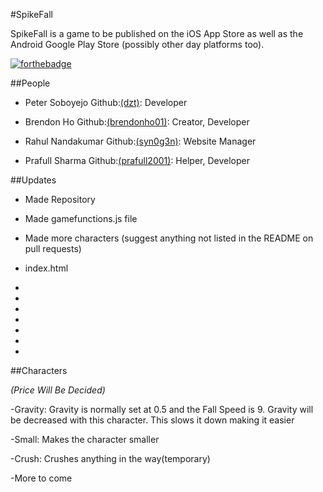 #SpikeFall

SpikeFall is a game to be published on the iOS App Store as well as the Android Google Play Store (possibly other day platforms too). 

[![forthebadge](http://forthebadge.com/images/badges/uses-js.svg)](http;//forthebadge.com)

##People

* Peter Soboyejo Github:[(dzt)](https://github.com/dzt): Developer

* Brendon Ho Github:[(brendonho01)](https://github.com/brendonho01): Creator, Developer

* Rahul Nandakumar Github:[(syn0g3n)](https://github.com/syn0g3n): Website Manager

* Prafull Sharma Github:[(prafull2001)](https://github.com/prafull2001): Helper, Developer

##Updates

* Made Repository

* Made gamefunctions.js file

* Made more characters (suggest anything not listed in the README on pull requests)

* index.html

-

-

-

-

-

-

-

##Characters

*(Price Will Be Decided)*

-Gravity: Gravity is normally set at 0.5 and the Fall Speed is 9. Gravity will be decreased with this character. This slows it down making it easier

-Small: Makes the character smaller

-Crush: Crushes anything in the way(temporary)

-More to come
